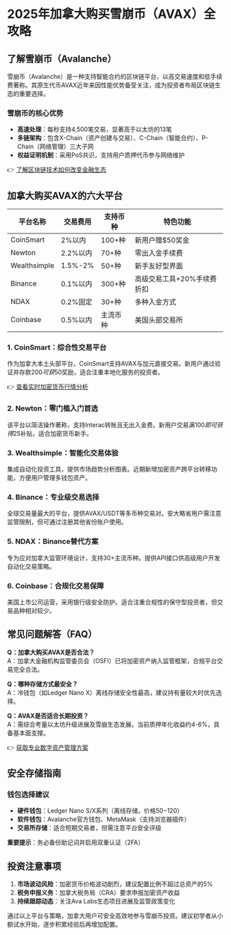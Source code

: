 # 2025年加拿大购买雪崩币（AVAX）全攻略  

## 了解雪崩币（Avalanche）  

雪崩币（Avalanche）是一种支持智能合约的区块链平台，以高交易速度和低手续费著称。其原生代币AVAX近年来因性能优势备受关注，成为投资者布局区块链生态的重要选择。  

### 雪崩币的核心优势  
- **高速处理**：每秒支持4,500笔交易，显著高于以太坊的13笔  
- **多链架构**：包含X-Chain（资产创建与交易）、C-Chain（智能合约）、P-Chain（网络管理）三大子网  
- **权益证明机制**：采用PoS共识，支持用户质押代币参与网络维护  

👉 [了解区块链技术如何改变金融生态](https://bit.ly/okx_welcome)  

## 加拿大购买AVAX的六大平台  

| 平台名称       | 交易费用       | 支持币种       | 特色功能                 |  
|----------------|----------------|----------------|--------------------------|  
| CoinSmart      | 2%以内         | 100+种        | 新用户赠$50奖金          |  
| Newton         | 2.2%以内       | 70+种         | 零出入金手续费           |  
| Wealthsimple   | 1.5%-2%        | 50+种         | 新手友好型界面            |  
| Binance        | 0.1%以内       | 300+种        | 高级交易工具+20%手续费折扣|  
| NDAX           | 0.2%固定       | 30+种         | 多种入金方式              |  
| Coinbase       | 0.5%以内       | 主流币种      | 美国头部交易所            |  

### 1. CoinSmart：综合性交易平台  
作为加拿大本土头部平台，CoinSmart支持AVAX与加元直接交易。新用户通过验证并存款$200可获$50奖励，适合注重本地化服务的投资者。  

👉 [查看实时加密货币行情分析](https://bit.ly/okx_welcome)  

### 2. Newton：零门槛入门首选  
该平台以简洁操作著称，支持Interac转账且无出入金费。新用户交易满$100即可获得$25补贴，适合加密货币新手。  

### 3. Wealthsimple：智能化交易体验  
集成自动化投资工具，提供市场趋势分析图表。近期新增加密资产跨平台转移功能，方便用户管理多钱包资产。  

### 4. Binance：专业级交易选择  
全球交易量最大的平台，提供AVAX/USDT等多币种交易对。安大略省用户需注意监管限制，但可通过注册其他省份账户使用。  

### 5. NDAX：Binance替代方案  
专为应对加拿大监管环境设计，支持30+主流币种。提供API接口供高级用户开发自动化交易策略。  

### 6. Coinbase：合规化交易保障  
美国上市公司运营，采用银行级安全防护。适合注重合规性的保守型投资者，但交易品种相对较少。  

## 常见问题解答（FAQ）  

**Q：加拿大购买AVAX是否合法？**  
A：加拿大金融机构监管委员会（OSFI）已将加密资产纳入监管框架，合规平台交易完全合法。  

**Q：哪种存储方式最安全？**  
A：冷钱包（如Ledger Nano X）离线存储安全性最高，建议持有量较大时优先选择。  

**Q：AVAX是否适合长期投资？**  
A：需综合考量以太坊升级进展及雪崩生态发展。当前质押年化收益约4-6%，具备基本面支撑。  

👉 [获取专业数字资产管理方案](https://bit.ly/okx_welcome)  

## 安全存储指南  

### 钱包选择建议  
- **硬件钱包**：Ledger Nano S/X系列（离线存储，价格$50-$120）  
- **软件钱包**：Avalanche官方钱包、MetaMask（支持浏览器插件）  
- **交易所存储**：适合短期交易者，但需注意平台安全评级  

**重要提示**：务必备份助记词并启用双重认证（2FA）  

## 投资注意事项  

1. **市场波动风险**：加密货币价格波动剧烈，建议配置比例不超过总资产的5%  
2. **税务申报义务**：加拿大税务局（CRA）要求申报加密资产收益  
3. **持续跟踪动态**：关注Ava Labs生态项目进展及监管政策变化  

通过以上平台与策略，加拿大用户可安全高效地参与雪崩币投资。建议初学者从小额试水开始，逐步积累经验后再增加配置。
